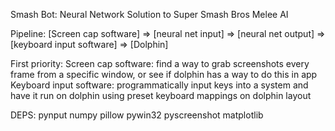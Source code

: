 Smash Bot: Neural Network Solution to Super Smash Bros Melee AI

Pipeline: 
[Screen cap software] => [neural net input] => [neural net output] => [keyboard input software] => [Dolphin]

First priority: 
    Screen cap software: find a way to grab screenshots every frame from a specific window, or see if dolphin has a way to do this in app
    Keyboard input software: programmatically input keys into a system and have it run on dolphin using preset keyboard mappings on dolphin layout


DEPS:
    pynput
    numpy
    pillow
    pywin32
    pyscreenshot
    matplotlib
